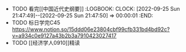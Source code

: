 - TODO 看完[[中国近代史纲要]]
  :LOGBOOK:
  CLOCK: [2022-09-25 Sun 21:47:49]--[2022-09-25 Sun 21:47:50] =>  00:00:01
  :END:
- TODO 标日学完C45 https://www.notion.so/15ddd06e23804cbf99cfb331bd4bd92c?v=a934c0e9127a43b2b3a7910423027417
- TODO [[经济学人0910]]精读